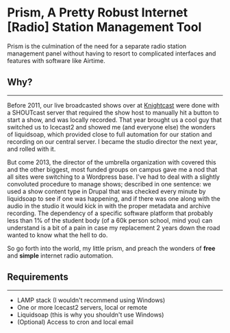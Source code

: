 Prism, A Pretty Robust Internet [Radio] Station Management Tool
==========

Prism is the culmination of the need for a separate radio station management panel without having to resort to complicated interfaces and features with software like Airtime.

Why?
---------
* * *
Before 2011, our live broadcasted shows over at [Knightcast](http://knightcast.org/) were done with a SHOUTcast server that required the show host to manually hit a button to start a show, and was locally recorded. That year brought us a cool guy that switched us to Icecast2 and showed me (and everyone else) the wonders of liquidsoap, which provided close to full automation for our station and recording on our central server. I became the studio director the next year, and rolled with it.

But come 2013, the director of the umbrella organization with covered this and the other biggest, most funded groups on campus gave me a nod that all sites were switching to a Wordpress base. I've had to deal with a slightly convoluted procedure to manage shows; described in one sentence: we used a show content type in Drupal that was checked every minute by liquidsoap to see if one was happening, and if there was one along with the audio in the studio it would kick in with the proper metadata and archive recording. The dependency of a specific software platform that probably less than 1% of the student body (of a 60k person school, mind you) can understand is a bit of a pain in case my replacement 2 years down the road wanted to know what the hell to do.

So go forth into the world, my little prism, and preach the wonders of **free** and **simple** internet radio automation.

Requirements
---------
* * *
* LAMP stack (I wouldn't recommend using Windows)
* One or more Icecast2 servers, local or remote
* Liquidsoap (this is why you shouldn't use Windows)
* (Optional) Access to cron and local email